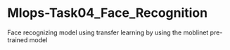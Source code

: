 # Mlops-Task04_Face_Recognition
Face recognizing model using transfer learning by using the moblinet pre-trained model
